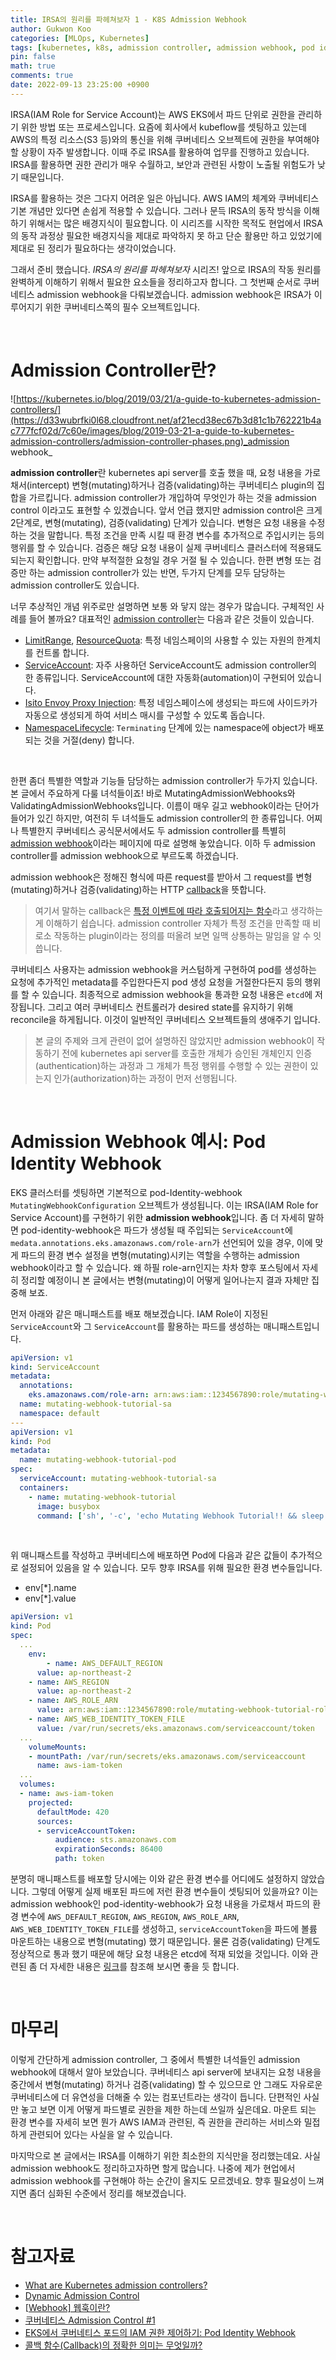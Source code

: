 ```yaml
---
title: IRSA의 원리를 파헤쳐보자 1 - K8S Admission Webhook
author: Gukwon Koo
categories: [MLOps, Kubernetes]
tags: [kubernetes, k8s, admission controller, admission webhook, pod identity webhook]
pin: false
math: true
comments: true
date: 2022-09-13 23:25:00 +0900
---
```


IRSA(IAM Role for Service Account)는 AWS EKS에서 파드 단위로 권한을 관리하기 위한 방법 또는 프로세스입니다. 요즘에 회사에서 kubeflow를 셋팅하고 있는데 AWS의 특정 리소스(S3 등)와의 통신을 위해 쿠버네티스 오브젝트에 권한을 부여해야할 상황이 자주 발생합니다. 이때 주로 IRSA를 활용하여 업무를 진행하고 있습니다. IRSA를 활용하면 권한 관리가 매우 수월하고, 보안과 관련된 사항이 노출될 위험도가 낮기 때문입니다. 

IRSA를 활용하는 것은 그다지 어려운 일은 아닙니다. AWS IAM의 체계와 쿠버네티스 기본 개념만 있다면 손쉽게 적용할 수 있습니다. 그러나 문득 IRSA의 동작 방식을 이해하기 위해서는 많은 배경지식이 필요합니다. 이 시리즈를 시작한 목적도 현업에서 IRSA의 동작 과정상 필요한 배경지식을 제대로 파악하지 못 하고 단순 활용만 하고 있었기에 제대로 된 정리가 필요하다는 생각이었습니다.

그래서 준비 했습니다. *IRSA의 원리를 파헤쳐보자* 시리즈! 앞으로 IRSA의 작동 원리를 완벽하게 이해하기 위해서 필요한 요소들을 정리하고자 합니다. 그 첫번째 순서로 쿠버네티스 admission webhook을 다뤄보겠습니다. admission webhook은 IRSA가 이루어지기 위한 쿠버네티스쪽의 필수 오브젝트입니다.

<br>

# Admission Controller란?

![https://kubernetes.io/blog/2019/03/21/a-guide-to-kubernetes-admission-controllers/](https://d33wubrfki0l68.cloudfront.net/af21ecd38ec67b3d81c1b762221b4ac777fcf02d/7c60e/images/blog/2019-03-21-a-guide-to-kubernetes-admission-controllers/admission-controller-phases.png)_admission webhook_

**admission controller**란 kubernetes api server를 호출 했을 때, 요청 내용을 가로채서(intercept) 변형(mutating)하거나 검증(validating)하는 쿠버네티스 plugin의 집합을 가르킵니다. admission controller가 개입하여 무엇인가 하는 것을 admission control 이라고도 표현할 수 있겠습니다. 앞서 언급 했지만 admission control은 크게 2단계로, 변형(mutating), 검증(validating) 단계가 있습니다. 변형은 요청 내용을 수정하는 것을 말합니다. 특정 조건을 만족 시킬 때 환경 변수를 추가적으로 주입시키는 등의 행위를 할 수 있습니다. 검증은 해당 요청 내용이 실제 쿠버네티스 클러스터에 적용돼도 되는지 확인합니다. 만약 부적절한 요청일 경우 거절 될 수 있습니다. 한편 변형 또는 검증만 하는 admission controller가 있는 반면, 두가지 단계를 모두 담당하는 admission controller도 있습니다.

너무 추상적인 개념 위주로만 설명하면 보통 와 닿지 않는 경우가 많습니다. 구체적인 사례를 들어 볼까요? 대표적인 [admission controller](https://kubernetes.io/docs/reference/access-authn-authz/admission-controllers/#what-does-each-admission-controller-do)는 다음과 같은 것들이 있습니다.

- [LimitRange](https://kubernetes.io/docs/reference/access-authn-authz/admission-controllers/#limitranger), [ResourceQuota](https://kubernetes.io/docs/reference/access-authn-authz/admission-controllers/#resourcequota): 특정 네임스페이의 사용할 수 있는 자원의 한계치를 컨트롤 합니다.
- [ServiceAccount](https://kubernetes.io/docs/reference/access-authn-authz/admission-controllers/#serviceaccount): 자주 사용하던 ServiceAccount도 admission controller의 한 종류입니다. ServiceAccount에 대한 자동화(automation)이 구현되어 있습니다.
- [Isito Envoy Proxy Injection](https://istio.io/latest/docs/setup/additional-setup/sidecar-injection/): 특정 네임스페이스에 생성되는 파드에 사이드카가 자동으로 생성되게 하여 서비스 매시를 구성할 수 있도록 돕습니다.
- [NamespaceLifecycle](https://kubernetes.io/docs/reference/access-authn-authz/admission-controllers/#namespacelifecycle): `Terminating` 단계에 있는 namespace에 object가 배포되는 것을 거절(deny) 합니다.

<br>

한편 좀더 특별한 역할과 기능들 담당하는 admission controller가 두가지 있습니다. 본 글에서 주요하게 다룰 녀석들이죠! 바로 MutatingAdmissionWebhooks와 ValidatingAdmissionWebhooks입니다. 이름이 매우 길고 webhook이라는 단어가 들어가 있긴 하지만, 여전히 두 녀석들도 admission controller의 한 종류입니다. 어찌나 특별한지 쿠버네티스 공식문서에서도 두 admission controller를 특별히 [admission webhook](https://kubernetes.io/docs/reference/access-authn-authz/extensible-admission-controllers/#what-are-admission-webhooks)이라는 페이지에 따로 설명해 놓았습니다. 이하 두 admission controller를 admission webhook으로 부르도록 하겠습니다.

admission webhook은 정해진 형식에 따른 request를 받아서 그 request를 변형(mutating)하거나 검증(validating)하는 HTTP [callback](https://leffept.tistory.com/329)을 뜻합니다.

> 여기서 말하는 callback은 [특정 이벤트에 따라 호출되어지는 함수](https://satisfactoryplace.tistory.com/18)라고 생각하는게 이해하기 쉽습니다. admission controller 자체가 특정 조건을 만족할 때 비로소 작동하는 plugin이라는 정의를 떠올려 보면 일맥 상통하는 말임을 알 수 잇씁니다.

쿠버네티스 사용자는 admission webhook을 커스텀하게 구현하여 pod를 생성하는 요청에 추가적인 metadata를 주입한다든지 pod 생성 요청을 거절한다든지 등의 행위를 할 수 있습니다. 최종적으로 admission webhook을 통과한 요청 내용은 `etcd`에 저장됩니다. 그리고 여러 쿠버네티스 컨트롤러가 desired state를 유지하기 위해 reconcile을 하게됩니다. 이것이 일반적인 쿠버네티스 오브젝트들의 생애주기 입니다.

> 본 글의 주제와 크게 관련이 없어 설명하진 않았지만 admission webhook이 작동하기 전에 kubernetes api server를 호출한 개체가 승인된 개체인지 인증(authentication)하는 과정과 그 개체가 특정 행위를 수행할 수 있는 권한이 있는지 인가(authorization)하는 과정이 먼저 선행됩니다.

<br>

# Admission Webhook 예시: Pod Identity Webhook

EKS 클러스터를 셋팅하면 기본적으로 pod-Identity-webhook `MutatingWebhookConfiguration` 오브젝트가 생성됩니다. 이는 IRSA(IAM Role for Service Account)를 구현하기 위한 **admission webhook**입니다. 좀 더 자세히 말하면 pod-identity-webhook은 파드가 생성될 때 주입되는 `ServiceAccount`에 `medata.annotations.eks.amazonaws.com/role-arn`가 선언되어 있을 경우, 이에 맞게 파드의 환경 변수 설정을 변형(mutating)시키는 역할을 수행하는 admission webhook이라고 할 수 있습니다. 왜 하필 role-arn인지는 차차 향후 포스팅에서 자세히 정리할 예정이니 본 글에서는 변형(mutating)이 어떻게 일어나는지 결과 자체만 집중해 보죠.

먼저 아래와 같은 매니패스트를 배포 해보겠습니다. IAM Role이 지정된 `ServiceAccount`와 그 `ServiceAccount`를 활용하는 파드를 생성하는 매니패스트입니다.

```yaml
apiVersion: v1
kind: ServiceAccount
metadata:
  annotations:
    eks.amazonaws.com/role-arn: arn:aws:iam::1234567890:role/mutating-webhook-tutorial-role  # 적절한 값으로 수정 필요
  name: mutating-webhook-tutorial-sa
  namespace: default
---
apiVersion: v1
kind: Pod
metadata:
  name: mutating-webhook-tutorial-pod
spec:
  serviceAccount: mutating-webhook-tutorial-sa
  containers:
	- name: mutating-webhook-tutorial
	  image: busybox
	  command: ['sh', '-c', 'echo Mutating Webhook Tutorial!! && sleep 3600']
```

<br>

위 매니패스트를 작성하고 쿠버네티스에 배포하면 Pod에 다음과 같은 값들이 추가적으로 설정되어 있음을 알 수 있습니다. 모두 향후 IRSA를 위해 필요한 환경 변수들입니다.

- env[*].name
- env[*].value

```yaml
apiVersion: v1
kind: Pod
spec:
  ...
    env:
		- name: AWS_DEFAULT_REGION
      value: ap-northeast-2
    - name: AWS_REGION
      value: ap-northeast-2
    - name: AWS_ROLE_ARN
      value: arn:aws:iam::1234567890:role/mutating-webhook-tutorial-role
    - name: AWS_WEB_IDENTITY_TOKEN_FILE
      value: /var/run/secrets/eks.amazonaws.com/serviceaccount/token
  ...
    volumeMounts:
    - mountPath: /var/run/secrets/eks.amazonaws.com/serviceaccount
      name: aws-iam-token
  ...
  volumes:
  - name: aws-iam-token
    projected:
      defaultMode: 420
      sources:
      - serviceAccountToken:
          audience: sts.amazonaws.com
          expirationSeconds: 86400
          path: token
```

분명히 매니패스트를 배포할 당시에는 이와 같은 환경 변수를 어디에도 설정하지 않았습니다. 그렇데 어떻게 실제 배포된 파드에 저런 환경 변수들이 셋팅되어 있을까요? 이는 admission webhook인 pod-identity-webhook가 요청 내용을 가로채서 파드의 환경 변수에 `AWS_DEFAULT_REGION`, `AWS_REGION`, `AWS_ROLE_ARN`, `AWS_WEB_IDENTITY_TOKEN_FILE`를 생성하고, `serviceAccountToken`을 파드에 볼륨 마운트하는 내용으로 변형(mutating) 했기 때문입니다. 물론 검증(validating) 단계도 정상적으로 통과 했기 때문에 해당 요청 내용은 etcd에 적재 되었을 것입니다. 이와 관련된 좀 더 자세한 내용은 [링크](https://github.com/aws/amazon-eks-pod-identity-webhook#eks-walkthrough)를 참조해 보시면 좋을 듯 합니다.

<br>

# 마무리

이렇게 간단하게 admission controller, 그 중에서 특별한 녀석들인 admission webhook에 대해서 알아 보았습니다. 쿠버네티스 api server에 보내지는 요청 내용을 중간에서 변형(mutating) 하거나 검증(validating) 할 수 있으므로 안 그래도 자유로운 쿠버네티스에 더 유연성을 더해줄 수 있는 컴포넌트라는 생각이 듭니다.  단편적인 사실만 놓고 보면 이게 어떻게 파드별로 권한을 제한 하는데 쓰일까 싶은데요. 마운트 되는 환경 변수를 자세히 보면 뭔가 AWS IAM과 관련된, 즉 권한을 관리하는 서비스와 밀접하게 관련되어 있다는 사실을 알 수 있습니다. 

마지막으로 본 글에서는 IRSA를 이해하기 위한 최소한의 지식만을 정리했는데요. 사실 admission webhook도 정리하고자하면 할게 많습니다. 나중에 제가 현업에서 admission webhook를 구현해야 하는 순간이 올지도 모르겠네요. 향후 필요성이 느껴지면 좀더 심화된 수준에서 정리를 해보겠습니다.

<br>

# 참고자료

- [What are Kubernetes admission controllers?](https://kubernetes.io/blog/2019/03/21/a-guide-to-kubernetes-admission-controllers/#what-are-kubernetes-admission-controllers)
- [Dynamic Admission Control](https://kubernetes.io/docs/reference/access-authn-authz/extensible-admission-controllers/)
- [[Webhook\] 웹훅이란?](https://leffept.tistory.com/329)
- [쿠버네티스 Admission Control #1](https://coffeewhale.com/kubernetes/admission-control/2021/04/28/opa1/)
- [EKS에서 쿠버네티스 포드의 IAM 권한 제어하기: Pod Identity Webhook](https://tech.devsisters.com/posts/pod-iam-role/)
- [콜백 함수(Callback)의 정확한 의미는 무엇일까?](https://satisfactoryplace.tistory.com/18)